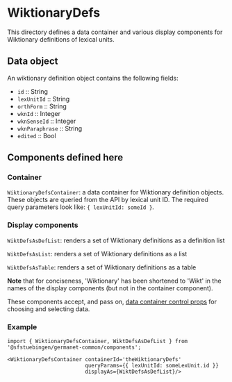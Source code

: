 # WiktionaryDefs

This directory defines a data container and various display components
for Wiktionary definitions of lexical units.

## Data object

An wiktionary definition object contains the following fields:

  - `id` :: String
  - `lexUnitId` :: String
  - `orthForm` :: String
  - `wknId` :: Integer
  - `wknSenseId` :: Integer
  - `wknParaphrase` :: String
  - `edited` :: Bool

## Components defined here

### Container

`WiktionaryDefsContainer`: a data container for Wiktionary definition
objects.  These objects are queried from the API by lexical unit ID.
The required query parameters look like: `{ lexUnitId: someId }`.

### Display components

`WiktDefsAsDefList`: renders a set of Wiktionary definitions as a
definition list

`WiktDefsAsList`: renders a set of Wiktionary definitions as a list 

`WiktDefsAsTable`: renders a set of Wiktionary definitions as a table 

**Note** that for conciseness, 'Wiktionary' has been shortened to
'Wikt' in the names of the display components (but not in the
container component).

These components accept, and pass on, [data container control
props](../DataContainer#user-content-selecting-and-choosing-data-objects) for choosing and selecting data.

### Example

```
import { WiktionaryDefsContainer, WiktDefsAsDefList } from '@sfstuebingen/germanet-common/components';

<WiktionaryDefsContainer containerId='theWiktionaryDefs'
                         queryParams={{ lexUnitId: someLexUnit.id }}
                         displayAs={WiktDefsAsDefList}/>
```
